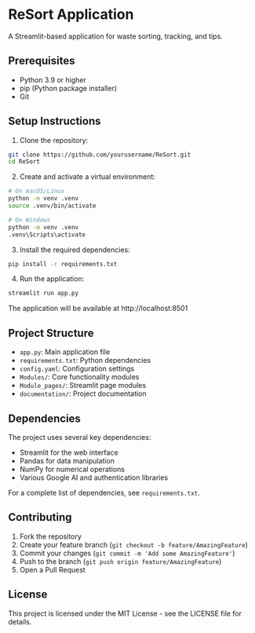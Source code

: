 # ReSort Application

A Streamlit-based application for waste sorting, tracking, and tips.

## Prerequisites

- Python 3.9 or higher
- pip (Python package installer)
- Git

## Setup Instructions

1. Clone the repository:
```bash
git clone https://github.com/yourusername/ReSort.git
cd ReSort
```

2. Create and activate a virtual environment:
```bash
# On macOS/Linux
python -m venv .venv
source .venv/bin/activate

# On Windows
python -m venv .venv
.venv\Scripts\activate
```

3. Install the required dependencies:
```bash
pip install -r requirements.txt
```

4. Run the application:
```bash
streamlit run app.py
```

The application will be available at http://localhost:8501

## Project Structure

- `app.py`: Main application file
- `requirements.txt`: Python dependencies
- `config.yaml`: Configuration settings
- `Modules/`: Core functionality modules
- `Module_pages/`: Streamlit page modules
- `documentation/`: Project documentation

## Dependencies

The project uses several key dependencies:
- Streamlit for the web interface
- Pandas for data manipulation
- NumPy for numerical operations
- Various Google AI and authentication libraries

For a complete list of dependencies, see `requirements.txt`.

## Contributing

1. Fork the repository
2. Create your feature branch (`git checkout -b feature/AmazingFeature`)
3. Commit your changes (`git commit -m 'Add some AmazingFeature'`)
4. Push to the branch (`git push origin feature/AmazingFeature`)
5. Open a Pull Request

## License

This project is licensed under the MIT License - see the LICENSE file for details.
